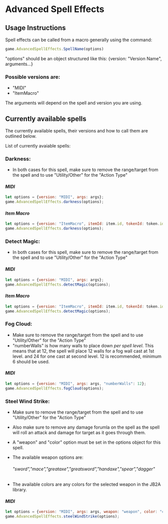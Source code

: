 # Advanced Spell Effects

## Usage Instructions
Spell effects can be called from a macro generally using the command: 
```javascript 
game.AdvancedSpellEffects.SpellName(options)
```
"options" should be an object structured like this: 
{version: "Version Name", arguments...}
### Possible versions are: 
* "MIDI" 
* "ItemMacro"

The arguments will depend on the spell and version you are using.

## Currently available spells
The currently available spells, their versions and how to call them are outlined below.

List of currently avaiable spells: 

### Darkness:
- In both cases for this spell, make sure to remove the range/target from the spell and to use "Utility/Other" for the "Action Type"
#### *MIDI*
```javascript
let options = {version: "MIDI", args: args};
game.AdvancedSpellEffects.darkness(options);
```
#### *Item Macro*
```javascript
let options = {version: "ItemMacro", itemId: item.id, tokenId: token.id};
game.AdvancedSpellEffects.darkness(options);
```
### Detect Magic:
- In both cases for this spell, make sure to remove the range/target from the spell and to use "Utility/Other" for the "Action Type"
#### *MIDI*
```javascript
let options = {version: "MIDI", args: args};
game.AdvancedSpellEffects.detectMagic(options);
```
#### *Item Macro*
```javascript
let options = {version: "ItemMacro", itemId: item.id, tokenId: token.id};
game.AdvancedSpellEffects.detectMagic(options);
```

### Fog Cloud:
- Make sure to remove the range/target from the spell and to use "Utility/Other" for the "Action Type"
- "numberWalls" is how many walls to place down *per spell level*. This means that at 12, the spell will place 12 walls for a fog wall cast at 1st level. and 24 for one cast at second level. 12 is recommended, minimum 6 should be used.
#### *MIDI*
```javascript
let options = {version: "MIDI", args: args, "numberWalls": 12};
game.AdvancedSpellEffects.fogCloud(options);
```

### Steel Wind Strike:
- Make sure to remove the range/target from the spell and to use "Utility/Other" for the "Action Type" 
- Also make sure to remove any damage forumla on the spell as the spell will roll an attack and damage for target as it goes through them. 

- A "weapon" and "color" option must be set in the options object for this spell. 
- The available weapon options are: 
    ######  "sword","mace","greataxe","greatsword","handaxe","spear","dagger"
- The available colors are any colors for the selected weapon in the JB2A library.
#### *MIDI*
```javascript
let options = {version: "MIDI", args: args, weapon: "weapon", color: "color"};
game.AdvancedSpellEffects.steelWindStrike(options);
```
